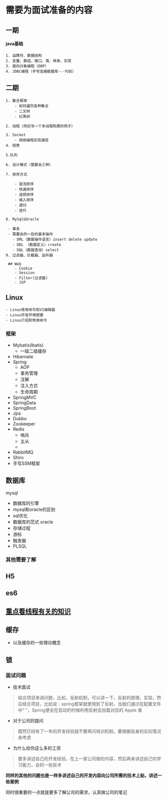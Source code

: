 # 需要为面试准备的内容
## 一期
#### java基础
    1. 运算符、数据结构
    2. 变量、数组、接口、类、继承、实现
    3. 面向对象编程（OOP）
    4. JDBC编程（手写连接数据库---代码）
    

## 二期

    1. 集合框架
        - 如何遍历各种集合
        - 二叉树
        - 红黑树
    
    2. 线程（然后写一个多线程购票的例子）
    
    3. Socket
        - 网络编程实现通信
    4. 链表
    
    5.队列
    
    6. 设计模式（需要会三种）
    
    7. 排序方式
    
        - 冒泡排序
        - 快速排序
        - 选择排序
        - 插入排序
        - 递归
        - 迭代
    
    8. MySql&Oracle
    
     - 事务
     - 需要会的一些的基本操作
       - DML（数据操作语言）insert delete update
       - DDL （数据定义）create
       - DQL（数据查询）select
    9. 过滤器、拦截器、监听器

     ## Web
        - Cookie
        - Session
        - Filter(过滤器)
        - JSP
        
## Linux
    - Linux常用命令和VI编辑器
    - Linux开发环境搭建
    - Linux介绍和常用命令

### 框架

  - Mybatis(Ibatis)
    - 一级二级缓存
  - Hibernate
  - Spring
    - AOP
    - 事务管理
    - 注解
    - 注入方式
    - 生命周期
  - SpringMVC
  - SpringData
  - SpringBoot
  - Jpa
  - Dubbo
  - Zookeeper
  - Redis
    - 哨兵
    - 主从
    - 
  - RabbitMQ
  - Shiro
  - 手写SSM框架

## 数据库
mysql
- 数据库的引擎
- mysql和oracle的区别
- sql优化
- 数据库的范式
oracle
- 存储过程
- 游标
- 触发器
- PLSQL
 
### 其他需要了解

## H5
## es6
## [重点看线程有关的知识](https://www.javazhiyin.com/zx/thread)
## 缓存
- 以及缓存的一些理论概念
## 锁


### 面试问题
- 技术面试
> 结合项目来讲问题，比如，反射机制，可以讲一下，反射的原理、实现，然后结合项目，比如说：spring框架就使用到了反射，当我们通过在配置文件中"<bean class="com.chenshuyi.Apple">
</bean>"，Spring便会在启动的时候利用反射去加载对应的 Apple 类

- 对于公司的提问
>  既然已经有了一年的开发经验就不要再问培训机制，要根据自身的实际情况来考虑

- 为什么给你这么多的工资
> 要多讲述自己的开发经验，在上一家公司做的内容，然后再来讲述自己的学习能力，会的一些技术


**同样的其他的问题也是一样多讲述自己的开发内容向公司所需的技术上贴，讲述一些案例**


同时很重要的一点就是要多了解公司的需求，认真做公司的笔记